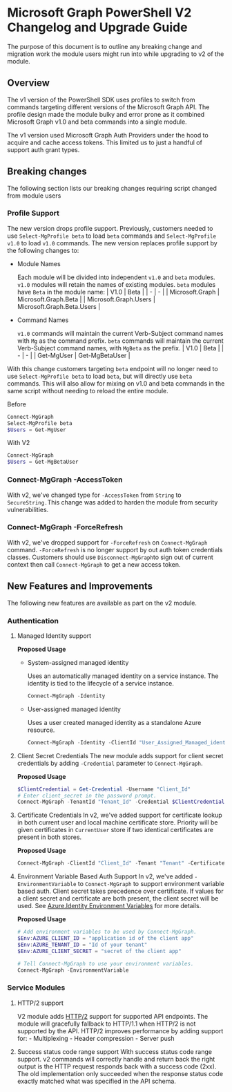 ﻿# Microsoft Graph PowerShell V2 Changelog and Upgrade Guide

The purpose of this document is to outline any breaking change and migration work the module users might run into while upgrading to v2 of the module.

## Overview

The v1 version of the PowerShell SDK uses profiles to switch from commands targeting different versions of the Microsoft Graph API. The profile design made the module bulky and error prone as it combined Microsoft Graph v1.0 and beta commands into a single module.

The v1 version used Microsoft Graph Auth Providers under the hood to acquire and cache access tokens. This limited us to just a handful of support auth grant types.

## Breaking changes

The following section lists our breaking changes requiring script changed from module users

### Profile Support

The new version drops profile support. Previously, customers needed to use `Select-MgProfile beta` to load `beta` commands and `Select-MgProfile v1.0` to load `v1.0` commands. The new version replaces profile support by the following changes to:

- Module Names

  Each module will be divided into independent `v1.0` and `beta` modules. `v1.0` modules will retain the names of existing modules. `beta` modules have `Beta` in the module name:
  | V1.0 | Beta |
  | - | - |
  | Microsoft.Graph | Microsoft.Graph.Beta |
  | Microsoft.Graph.Users | Microsoft.Graph.Beta.Users |

- Command Names

  `v1.0` commands will maintain the current Verb-Subject command names with `Mg` as the command prefix. `beta` commands will maintain the current Verb-Subject command names, with `MgBeta` as the prefix.
  | V1.0 | Beta |
  | - | - |
  | Get-MgUser | Get-MgBetaUser |

With this change customers targeting `beta` endpoint will no longer need to use `Select-MgProfile beta` to load `beta`, but will directly use `beta` commands. This will also allow for mixing on v1.0 and beta commands in the same script without needing to reload the entire module.

Before

```PowerShell
Connect-MgGraph
Select-MgProfile beta
$Users = Get-MgUser
```

With V2

```PowerShell
Connect-MgGraph
$Users = Get-MgBetaUser
```

### Connect-MgGraph -AccessToken

With v2, we've changed type for `-AccessToken` from `String` to `SecureString.`This change was added to harden the module from security vulnerabilities.

### Connect-MgGraph -ForceRefresh

With v2, we've dropped support for `-ForceRefresh` on `Connect-MgGraph` command. `-ForceRefresh` is no longer support by out auth token credentials classes. Customers should use `Disconnect-MgGraph`to sign out of current context then call `Connect-MgGraph` to get a new access token.

## New Features and Improvements

The following new features are available as part on the v2 module.

### Authentication

1. Managed Identity support

   **Proposed Usage**

   - System-assigned managed identity

     Uses an automatically managed identity on a service instance. The identity is tied to the lifecycle of a service instance.

     ```PowerShell
     Connect-MgGraph -Identity
     ```

   - User-assigned managed identity

     Uses a user created managed identity as a standalone Azure resource.

     ```PowerShell
     Connect-MgGraph -Identity -ClientId "User_Assigned_Managed_identity_Client_Id"
     ```

2. Client Secret Credentials
   The new module adds support for client secret credentials by adding `-Credential` parameter to `Connect-MgGraph`.

   **Proposed Usage**

   ```PowerShell
   $ClientCredential = Get-Credential -Username "Client_Id"
   # Enter client_secret in the password prompt.
   Connect-MgGraph -TenantId "Tenant_Id" -Credential $ClientCredential
   ```

3. Certificate Credentials
   In v2, we've added support for certificate lookup in both current user and local machine certificate store. Priority will be given certificates in `CurrentUser` store if two identical certificates are present in both stores.

   **Proposed Usage**

   ```PowerShell
   Connect-MgGraph -ClientId "Client_Id" -Tenant "Tenant" -CertificateThumbprint "Cert_Thumbprint"
   ```

4. Environment Variable Based Auth Support
   In v2, we've added `-EnvironmentVariable` to `Connect-MgGraph` to support environment variable based auth. Client secret takes precedence over certificate. If values for a client secret and certificate are both present, the client secret will be used. See [Azure.Identity Environment Variables](https://github.com/Azure/azure-sdk-for-net/tree/main/sdk/identity/Azure.Identity#environment-variables) for more details.

   **Proposed Usage**

   ```PowerShell
   # Add environment variables to be used by Connect-MgGraph.
   $Env:AZURE_CLIENT_ID = "application id of the client app"
   $Env:AZURE_TENANT_ID = "Id of your tenant"
   $Env:AZURE_CLIENT_SECRET = "secret of the client app"

   # Tell Connect-MgGraph to use your environment variables.
   Connect-MgGraph -EnvironmentVariable
   ```

### Service Modules

1. HTTP/2 support

   V2 module adds [HTTP/2](https://httpwg.org/specs/rfc7540.html) support for supported API endpoints. The module will gracefully fallback to HTTP/1.1 when HTTP/2 is not supported by the API. HTTP/2 improves performance by adding support for: - Multiplexing - Header compression - Server push

2. Success status code range support
   With success status code range support. v2 commands will correctly handle and return back the right output is the HTTP request responds back with a success code (2xx). The old implementation only succeeded when the response status code exactly matched what was specified in the API schema.
